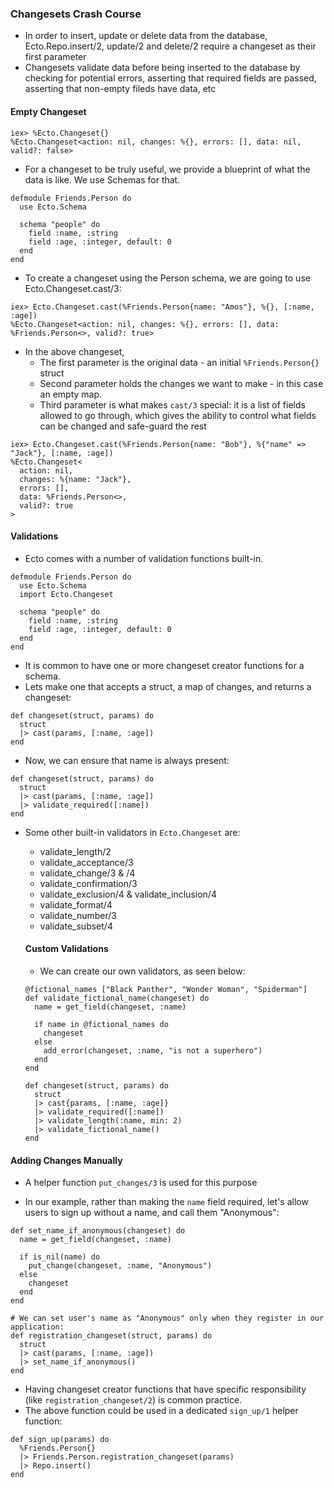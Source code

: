 ### Changesets Crash Course

- In order to insert, update or delete data from the database, Ecto.Repo.insert/2, update/2 and delete/2 require a changeset as their first parameter
- Changesets validate data before being inserted to the database by checking for potential errors, asserting that required fields are passed, asserting that non-empty fileds have data, etc

#### Empty Changeset

```
iex> %Ecto.Changeset{}
%Ecto.Changeset<action: nil, changes: %{}, errors: [], data: nil, valid?: false>
```

- For a changeset to be truly useful, we provide a blueprint of what the data is like. We use Schemas for that.

```
defmodule Friends.Person do
  use Ecto.Schema

  schema "people" do
    field :name, :string
    field :age, :integer, default: 0
  end
end
```

- To create a changeset using the Person schema, we are going to use Ecto.Changeset.cast/3:

```
iex> Ecto.Changeset.cast(%Friends.Person{name: "Amos"}, %{}, [:name, :age])
%Ecto.Changeset<action: nil, changes: %{}, errors: [], data: %Friends.Person<>, valid?: true>
```

- In the above changeset,
  - The first parameter is the original data - an initial `%Friends.Person{}` struct
  - Second parameter holds the changes we want to make - in this case an empty map.
  - Third parameter is what makes `cast/3` special: it is a list of fields allowed to go through, which gives the ability to control what fields can be changed and safe-guard the rest

```
iex> Ecto.Changeset.cast(%Friends.Person{name: "Bob"}, %{"name" => "Jack"}, [:name, :age])
%Ecto.Changeset<
  action: nil,
  changes: %{name: "Jack"},
  errors: [],
  data: %Friends.Person<>,
  valid?: true
>
```

#### Validations

- Ecto comes with a number of validation functions built-in.

```
defmodule Friends.Person do
  use Ecto.Schema
  import Ecto.Changeset

  schema "people" do
    field :name, :string
    field :age, :integer, default: 0
  end
end
```

- It is common to have one or more changeset creator functions for a schema.
- Lets make one that accepts a struct, a map of changes, and returns a changeset:

```
def changeset(struct, params) do
  struct
  |> cast(params, [:name, :age])
end
```

- Now, we can ensure that name is always present:

```
def changeset(struct, params) do
  struct
  |> cast(params, [:name, :age])
  |> validate_required([:name])
end
```

- Some other built-in validators in `Ecto.Changeset` are:

  - validate_length/2
  - validate_acceptance/3
  - validate_change/3 & /4
  - validate_confirmation/3
  - validate_exclusion/4 & validate_inclusion/4
  - validate_format/4
  - validate_number/3
  - validate_subset/4

  #### **Custom Validations**

  - We can create our own validators, as seen below:

  ```
  @fictional_names ["Black Panther", "Wonder Woman", "Spiderman"]
  def validate_fictional_name(changeset) do
    name = get_field(changeset, :name)

    if name in @fictional_names do
      changeset
    else
      add_error(changeset, :name, "is not a superhero")
    end
  end

  def changeset(struct, params) do
    struct
    |> cast{params, [:name, :age]}
    |> validate_required([:name])
    |> validate_length(:name, min: 2)
    |> validate_fictional_name()
  end
  ```

#### Adding Changes Manually

- A helper function `put_changes/3` is used for this purpose

- In our example, rather than making the `name` field required, let's allow users to sign up without a name, and call them "Anonymous":

```
def set_name_if_anonymous(changeset) do
  name = get_field(changeset, :name)

  if is_nil(name) do
    put_change(changeset, :name, "Anonymous")
  else
    changeset
  end
end

# We can set user's name as "Anonymous" only when they register in our application:
def registration_changeset(struct, params) do
  struct
  |> cast(params, [:name, :age])
  |> set_name_if_anonymous()
end
```

- Having changeset creator functions that have specific responsibility (like `registration_changeset/2`) is common practice.
- The above function could be used in a dedicated `sign_up/1` helper function:

```
def sign_up(params) do
  %Friends.Person{}
  |> Friends.Person.registration_changeset(params)
  |> Repo.insert()
end
```
